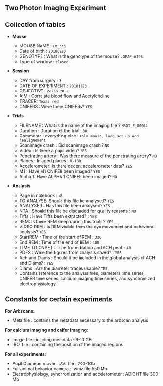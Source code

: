 ## Two Photon Imaging Experiment


## Collection of tables

- __Mouse__
  - MOUSE	NAME : `CM_333`
  - Date of birth : `20180920`
  - GENOTYPE : What is the genotype of the mouse? : `GFAP-AI95`
  - Type of window : `closed`

- __Session__
  - DAY from surgery : `3`
  - DATE OF EXPERIMENT : `20181023`
  - OBJECTIVE : `Zeiss 20 X`
  - AIM : Correlate blood flow and Acetylcholine
  - TRACER: `Texas red`
  - CNIFERS : Were there CNIFERs? `YES`

- __Trials__
  - FILENAME : What is the name of the imaging file ? `MROI_F_00004`
  - Duration : Duration of the trial : `30`
  - Comments : everything else : `Calm mouse, long set up and realignement`
  - Scanimage crash : Did scanimage crash ? `NO`
  - Video :  Is there a pupil video? `YES`
  - Penetrating artery : Was there measure of the penetrating artery? `NO`
  - Planes	: Imaged planes : `0-180`
  - Accelerometer: Is there decent accelerometer data? `YES`
  - M1 : Have M1 CNIFER been imaged? `YES`
  - Alpha 1: Have ALPHA 1 CNIFER been imaged? `NO`

- __Analysis__
  - Page in notebook : `45`
  - TO ANALYSE: Should this file be analysed? `YES`
  - ANALYSED : Has this file been analysed? `YES`
  - NTA : Should this file be discarded for quality reasons : `NO`
  - Tiffs : Have Tiffs been extracted? : `YES`
  - REM: Is there REM sleep during this trials ? `YES`
  - VIDEO REM : Is REM visible from the eye movement and behavioral analysis? `YES`
  - StartREM :  Time of the start of REM : `330`
  - End REM : Time of the end of REM : `400`
  - TIME TO ONSET	 : Time from dilation and ACH peak  : `40`
  - PDFS : Were the figures from analysis saved? : `YES`
  - Ach and Diams : Should it be included in the global analysis of ACH and Diams? : `YES`
  - Diams : Are the diameter traces usable?  `YES`
  - Contains reference to the analysis files, diameters time series, CNIFER time series, calcium imaging time series, and synchronized electrophysiology.

## Constants for certain experiments

__For Arbscans__:
- Meta file : contains the metadata necessary to the arbscan analysis

__For calcium imaging and cnifer imaging__: 
- Image file including metadata : 6-10 GB
- .ROI file : containing the position of the imaged regions

__For all experiments__:
- Pupil Diameter movie : .AVI file : 700-1Gb
- Full animal behavior camera : .wmv  file 550 Mb
- Electrophysiology, synchronization and accelerometer : ADICHT file 300 Mb
